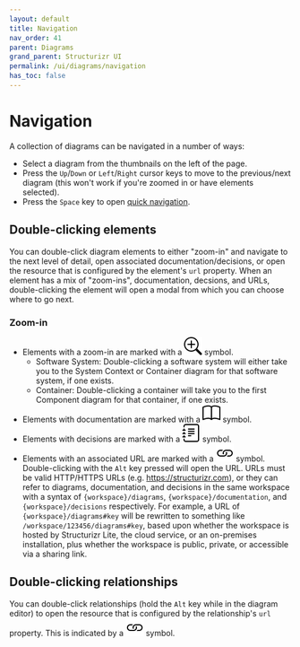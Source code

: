 ```yaml
---
layout: default
title: Navigation
nav_order: 41
parent: Diagrams
grand_parent: Structurizr UI
permalink: /ui/diagrams/navigation
has_toc: false
---
```


# Navigation

A collection of diagrams can be navigated in a number of ways:

- Select a diagram from the thumbnails on the left of the page.
- Press the `Up`/`Down` or `Left`/`Right` cursor keys to move to the previous/next diagram (this won't work if you're zoomed in or have elements selected).
- Press the `Space` key to open [quick navigation](/ui/quick-navigation).

## Double-clicking elements

You can double-click diagram elements to either "zoom-in" and navigate to the next level of detail,
open associated documentation/decisions, or open the resource that is configured by the element's `url` property.
When an element has a mix of "zoom-ins", documentation, decsions, and URLs, double-clicking the element will open
a modal from which you can choose where to go next.

### Zoom-in

- Elements with a zoom-in are marked with a ![](../bootstrap-icons/zoom-in.svg) symbol.
  - Software System: Double-clicking a software system will either take you to the System Context or Container diagram for that software system, if one exists.
  - Container: Double-clicking a container will take you to the first Component diagram for that container, if one exists.
- Elements with documentation are marked with a ![](../bootstrap-icons/book.svg) symbol.
- Elements with decisions are marked with a ![](../bootstrap-icons/journal-text.svg) symbol.
- Elements with an associated URL are marked with a ![](../bootstrap-icons/link.svg) symbol. Double-clicking with the `Alt` key pressed will open the URL. URLs must be valid HTTP/HTTPS URLs (e.g. https://structurizr.com), or they can refer to diagrams, documentation, and decisions in the same workspace with a syntax of `{workspace}/diagrams`, `{workspace}/documentation`, and `{workspace}/decisions` respectively. For example, a URL of `{workspace}/diagrams#key` will be rewritten to something like `/workspace/123456/diagrams#key`, based upon whether the workspace is hosted by Structurizr Lite, the cloud service, or an on-premises installation, plus whether the workspace is public, private, or accessible via a sharing link.

## Double-clicking relationships

You can double-click relationships (hold the `Alt` key while in the diagram editor) to open the resource that is configured by the relationship's `url` property.
This is indicated by a ![](../bootstrap-icons/link.svg) symbol.